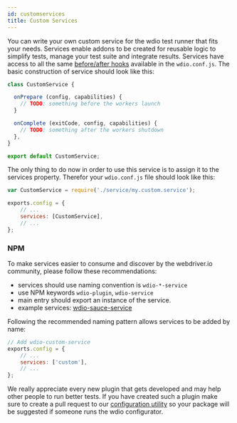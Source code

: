 ```yaml
---
id: customservices
title: Custom Services
---
```


You can write your own custom service for the wdio test runner that fits your needs. Services enable addons to be created for reusable logic to simplify tests, manage your test suite and integrate results. Services have access to all the same [before/after hooks](http://webdriver.io/guide/testrunner/configurationfile.html) available in the `wdio.conf.js`.  The basic construction of service should look like this:

```js
class CustomService {

  onPrepare (config, capabilities) {
    // TODO: something before the workers launch
  }

  onComplete (exitCode, config, capabilities) {
    // TODO: something after the workers shutdown
  },
}

export default CustomService;
```

The only thing to do now in order to use this service is to assign it to the services property. Therefor
your `wdio.conf.js` file should look like this:

```js
var CustomService = require('./service/my.custom.service');

exports.config = {
    // ...
    services: [CustomService],
    // ...
};
```

### NPM
To make services easier to consume and discover by the webdriver.io community, please follow these recommendations:

* services should use naming convention is `wdio-*-service`
* use NPM keywords `wdio-plugin`, `wdio-service`
* main entry should export an instance of the service.
* example services: [wdio-sauce-service](https://github.com/webdriverio/wdio-sauce-service)

Following the recommended naming pattern allows services to be added by name:
```js
// Add wdio-custom-service
exports.config = {
    // ...
    services: ['custom'],
    // ...
};
```


We really appreciate every new plugin that gets developed and may help other people to run better tests. If you have created such a plugin make sure to create a pull request to our [configuration utility](https://github.com/webdriverio/webdriverio/blob/master/lib/cli.js#L13-L33) so your package will be suggested if someone runs the wdio configurator.
